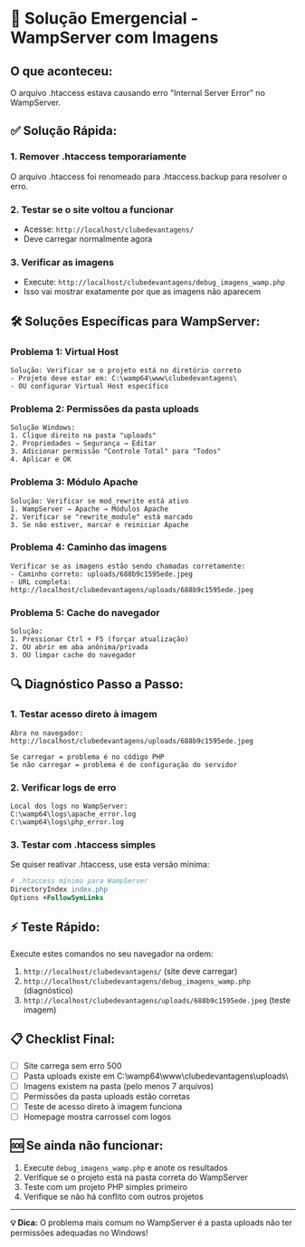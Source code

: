 # 🚨 Solução Emergencial - WampServer com Imagens

## O que aconteceu:
O arquivo .htaccess estava causando erro "Internal Server Error" no WampServer.

## ✅ Solução Rápida:

### 1. Remover .htaccess temporariamente
O arquivo .htaccess foi renomeado para .htaccess.backup para resolver o erro.

### 2. Testar se o site voltou a funcionar
- Acesse: `http://localhost/clubedevantagens/`
- Deve carregar normalmente agora

### 3. Verificar as imagens
- Execute: `http://localhost/clubedevantagens/debug_imagens_wamp.php`
- Isso vai mostrar exatamente por que as imagens não aparecem

## 🛠️ Soluções Específicas para WampServer:

### Problema 1: Virtual Host
```
Solução: Verificar se o projeto está no diretório correto
- Projeto deve estar em: C:\wamp64\www\clubedevantagens\
- OU configurar Virtual Host específico
```

### Problema 2: Permissões da pasta uploads
```
Solução Windows:
1. Clique direito na pasta "uploads"
2. Propriedades → Segurança → Editar
3. Adicionar permissão "Controle Total" para "Todos"
4. Aplicar e OK
```

### Problema 3: Módulo Apache
```
Solução: Verificar se mod_rewrite está ativo
1. WampServer → Apache → Módulos Apache
2. Verificar se "rewrite_module" está marcado
3. Se não estiver, marcar e reiniciar Apache
```

### Problema 4: Caminho das imagens
```
Verificar se as imagens estão sendo chamadas corretamente:
- Caminho correto: uploads/688b9c1595ede.jpeg
- URL completa: http://localhost/clubedevantagens/uploads/688b9c1595ede.jpeg
```

### Problema 5: Cache do navegador
```
Solução:
1. Pressionar Ctrl + F5 (forçar atualização)
2. OU abrir em aba anônima/privada
3. OU limpar cache do navegador
```

## 🔍 Diagnóstico Passo a Passo:

### 1. Testar acesso direto à imagem
```
Abra no navegador:
http://localhost/clubedevantagens/uploads/688b9c1595ede.jpeg

Se carregar = problema é no código PHP
Se não carregar = problema é de configuração do servidor
```

### 2. Verificar logs de erro
```
Local dos logs no WampServer:
C:\wamp64\logs\apache_error.log
C:\wamp64\logs\php_error.log
```

### 3. Testar com .htaccess simples
Se quiser reativar .htaccess, use esta versão mínima:
```apache
# .htaccess mínimo para WampServer
DirectoryIndex index.php
Options +FollowSymLinks
```

## ⚡ Teste Rápido:

Execute estes comandos no seu navegador na ordem:

1. `http://localhost/clubedevantagens/` (site deve carregar)
2. `http://localhost/clubedevantagens/debug_imagens_wamp.php` (diagnóstico)
3. `http://localhost/clubedevantagens/uploads/688b9c1595ede.jpeg` (teste imagem)

## 📋 Checklist Final:

- [ ] Site carrega sem erro 500
- [ ] Pasta uploads existe em C:\wamp64\www\clubedevantagens\uploads\
- [ ] Imagens existem na pasta (pelo menos 7 arquivos)
- [ ] Permissões da pasta uploads estão corretas
- [ ] Teste de acesso direto à imagem funciona
- [ ] Homepage mostra carrossel com logos

## 🆘 Se ainda não funcionar:

1. Execute `debug_imagens_wamp.php` e anote os resultados
2. Verifique se o projeto está na pasta correta do WampServer
3. Teste com um projeto PHP simples primeiro
4. Verifique se não há conflito com outros projetos

---
**💡 Dica:** O problema mais comum no WampServer é a pasta uploads não ter permissões adequadas no Windows!